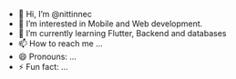 - 👋 Hi, I’m @nittinnec
- 👀 I’m interested in Mobile and Web development.
- 🌱 I’m currently learning Flutter, Backend and databases
- 📫 How to reach me ...
- 😄 Pronouns: ...
- ⚡ Fun fact: ...

<!---
nittinnec/nittinnec is a ✨ special ✨ repository because its `README.md` (this file) appears on your GitHub profile.
You can click the Preview link to take a look at your changes.
--->

